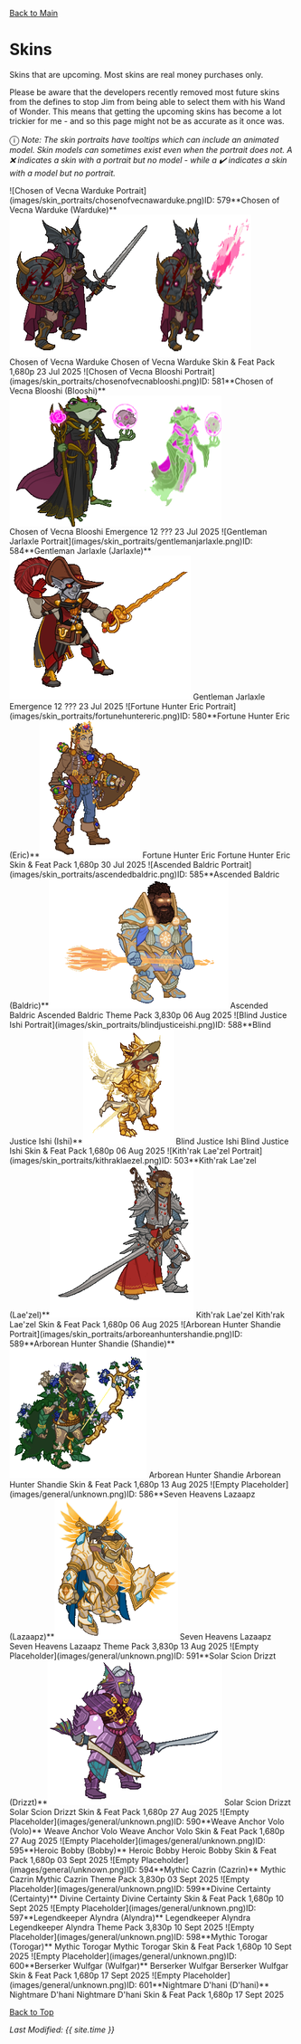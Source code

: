 [Back to Main](index.md)

# Skins

Skins that are upcoming. Most skins are real money purchases only.

Please be aware that the developers recently removed most future skins from the defines to stop Jim from being able to select them with his Wand of Wonder. This means that getting the upcoming skins has become a lot trickier for me - and so this page might not be as accurate as it once was.

<span style="font-size:1.2em;">ⓘ</span> *Note: The skin portraits have tooltips which can include an animated model. Skin models can sometimes exist even when the portrait does not. A ❌ indicates a skin with a portrait but no model - while a ✔️ indicates a skin with a model but no portrait.*

<span class="skinTableColumn">
    <span class="skinTableRow">
        <span class="skinTableIcon">
            <span class="skinTooltipHolder" style="width:max-content">![Chosen of Vecna Warduke Portrait](images/skin_portraits/chosenofvecnawarduke.png)<span class="featTooltipContents">ID: 579**Chosen of Vecna Warduke (Warduke)**<span style="display:flex;flex-direction:row"><img src="images/skin_models/chosenofvecnawarduke.gif" alt="Chosen of Vecna Warduke Model Gif" style="width:auto;height:auto;max-width:min-content;max-height:100%"><img src="images/skin_models/chosenofvecnawarduke-flame_tongue.gif" alt="Chosen of Vecna Warduke Alternate Model Gif" style="width:auto;height:auto;max-width:min-content;max-height:100%"></span></span></span>
        </span>
        <span class="skinTableName">
            Chosen of Vecna Warduke
        </span>
        <span class="skinTableSource">
            Chosen of Vecna Warduke Skin & Feat Pack
        </span>
        <span class="skinTableCost">
            1,680p
        </span>
        <span class="skinTableDate">
            23 Jul 2025
        </span>
    </span>
    <span class="skinTableRow">
        <span class="skinTableIcon">
            <span class="skinTooltipHolder" style="width:max-content">![Chosen of Vecna Blooshi Portrait](images/skin_portraits/chosenofvecnablooshi.png)<span class="featTooltipContents">ID: 581**Chosen of Vecna Blooshi (Blooshi)**<span style="display:flex;flex-direction:row"><img src="images/skin_models/chosenofvecnablooshi.gif" alt="Chosen of Vecna Blooshi Model Gif" style="width:auto;height:auto;max-width:min-content;max-height:100%"><img src="images/skin_models/chosenofvecnablooshi-spirit.gif" alt="Chosen of Vecna Blooshi Alternate Model Gif" style="width:auto;height:auto;max-width:min-content;max-height:100%"></span></span></span>
        </span>
        <span class="skinTableName">
            Chosen of Vecna Blooshi
        </span>
        <span class="skinTableSource">
            Emergence 12
        </span>
        <span class="skinTableCost">
            ???
        </span>
        <span class="skinTableDate">
            23 Jul 2025
        </span>
    </span>
    <span class="skinTableRow">
        <span class="skinTableIcon">
            <span class="skinTooltipHolder" style="width:max-content">![Gentleman Jarlaxle Portrait](images/skin_portraits/gentlemanjarlaxle.png)<span class="featTooltipContents">ID: 584**Gentleman Jarlaxle (Jarlaxle)**<img src="images/skin_models/gentlemanjarlaxle.gif" alt="Gentleman Jarlaxle Model Gif" style="width:auto;height:auto;max-width:min-content;max-height:100%"></span></span>
        </span>
        <span class="skinTableName">
            Gentleman Jarlaxle
        </span>
        <span class="skinTableSource">
            Emergence 12
        </span>
        <span class="skinTableCost">
            ???
        </span>
        <span class="skinTableDate">
            23 Jul 2025
        </span>
    </span>
    <span class="skinTableRow">
        <span class="skinTableIcon">
            <span class="skinTooltipHolder" style="width:max-content">![Fortune Hunter Eric Portrait](images/skin_portraits/fortunehuntereric.png)<span class="featTooltipContents">ID: 580**Fortune Hunter Eric (Eric)**<img src="images/skin_models/fortunehuntereric.gif" alt="Fortune Hunter Eric Model Gif" style="width:auto;height:auto;max-width:min-content;max-height:100%"></span></span>
        </span>
        <span class="skinTableName">
            Fortune Hunter Eric
        </span>
        <span class="skinTableSource">
            Fortune Hunter Eric Skin & Feat Pack
        </span>
        <span class="skinTableCost">
            1,680p
        </span>
        <span class="skinTableDate">
            30 Jul 2025
        </span>
    </span>
    <span class="skinTableRow">
        <span class="skinTableIcon">
            <span class="skinTooltipHolder" style="width:max-content">![Ascended Baldric Portrait](images/skin_portraits/ascendedbaldric.png)<span class="featTooltipContents">ID: 585**Ascended Baldric (Baldric)**<img src="images/skin_models/ascendedbaldric.gif" alt="Ascended Baldric Model Gif" style="width:auto;height:auto;max-width:min-content;max-height:100%"></span></span>
        </span>
        <span class="skinTableName">
            Ascended Baldric
        </span>
        <span class="skinTableSource">
            Ascended Baldric Theme Pack
        </span>
        <span class="skinTableCost">
            3,830p
        </span>
        <span class="skinTableDate">
            06 Aug 2025
        </span>
    </span>
    <span class="skinTableRow">
        <span class="skinTableIcon">
            <span class="skinTooltipHolder" style="width:max-content">![Blind Justice Ishi Portrait](images/skin_portraits/blindjusticeishi.png)<span class="featTooltipContents">ID: 588**Blind Justice Ishi (Ishi)**<img src="images/skin_models/blindjusticeishi.gif" alt="Blind Justice Ishi Model Gif" style="width:auto;height:auto;max-width:min-content;max-height:100%"></span></span>
        </span>
        <span class="skinTableName">
            Blind Justice Ishi
        </span>
        <span class="skinTableSource">
            Blind Justice Ishi Skin & Feat Pack
        </span>
        <span class="skinTableCost">
            1,680p
        </span>
        <span class="skinTableDate">
            06 Aug 2025
        </span>
    </span>
    <span class="skinTableRow">
        <span class="skinTableIcon">
            <span class="skinTooltipHolder" style="width:max-content">![Kith'rak Lae'zel Portrait](images/skin_portraits/kithraklaezel.png)<span class="featTooltipContents">ID: 503**Kith'rak Lae'zel (Lae'zel)**<img src="images/skin_models/kithraklaezel.gif" alt="Kith'rak Lae'zel Model Gif" style="width:auto;height:auto;max-width:min-content;max-height:100%"></span></span>
        </span>
        <span class="skinTableName">
            Kith'rak Lae'zel
        </span>
        <span class="skinTableSource">
            Kith'rak Lae'zel Skin & Feat Pack
        </span>
        <span class="skinTableCost">
            1,680p
        </span>
        <span class="skinTableDate">
            06 Aug 2025
        </span>
    </span>
    <span class="skinTableRow">
        <span class="skinTableIcon">
            <span class="skinTooltipHolder" style="width:max-content">![Arborean Hunter Shandie Portrait](images/skin_portraits/arboreanhuntershandie.png)<span class="featTooltipContents">ID: 589**Arborean Hunter Shandie (Shandie)**<img src="images/skin_models/arboreanhuntershandie.gif" alt="Arborean Hunter Shandie Model Gif" style="width:auto;height:auto;max-width:min-content;max-height:100%"></span></span>
        </span>
        <span class="skinTableName">
            Arborean Hunter Shandie
        </span>
        <span class="skinTableSource">
            Arborean Hunter Shandie Skin & Feat Pack
        </span>
        <span class="skinTableCost">
            1,680p
        </span>
        <span class="skinTableDate">
            13 Aug 2025
        </span>
    </span>
    <span class="skinTableRow">
        <span class="skinTableIcon">
            <span class="skinTooltipHolder" style="width:max-content">![Empty Placeholder](images/general/unknown.png)<span class="featTooltipContents">ID: 586**Seven Heavens Lazaapz (Lazaapz)**<img src="images/skin_models/sevenheavenslazaapz.gif" alt="Seven Heavens Lazaapz Model Gif" style="width:auto;height:auto;max-width:min-content;max-height:100%"></span><span style="position:absolute;bottom:-6px;right:-18px">✔️</span></span>
        </span>
        <span class="skinTableName">
            Seven Heavens Lazaapz
        </span>
        <span class="skinTableSource">
            Seven Heavens Lazaapz Theme Pack
        </span>
        <span class="skinTableCost">
            3,830p
        </span>
        <span class="skinTableDate">
            13 Aug 2025
        </span>
    </span>
    <span class="skinTableRow">
        <span class="skinTableIcon">
            <span class="skinTooltipHolder" style="width:max-content">![Empty Placeholder](images/general/unknown.png)<span class="featTooltipContents">ID: 591**Solar Scion Drizzt (Drizzt)**<img src="images/skin_models/solarsciondrizzt.gif" alt="Solar Scion Drizzt Model Gif" style="width:auto;height:auto;max-width:min-content;max-height:100%"></span><span style="position:absolute;bottom:-6px;right:-18px">✔️</span></span>
        </span>
        <span class="skinTableName">
            Solar Scion Drizzt
        </span>
        <span class="skinTableSource">
            Solar Scion Drizzt Skin & Feat Pack
        </span>
        <span class="skinTableCost">
            1,680p
        </span>
        <span class="skinTableDate">
            27 Aug 2025
        </span>
    </span>
    <span class="skinTableRow">
        <span class="skinTableIcon">
            <span class="skinTooltipHolder" style="width:max-content">![Empty Placeholder](images/general/unknown.png)<span class="featTooltipContents">ID: 590**Weave Anchor Volo (Volo)**</span></span>
        </span>
        <span class="skinTableName">
            Weave Anchor Volo
        </span>
        <span class="skinTableSource">
            Weave Anchor Volo Skin & Feat Pack
        </span>
        <span class="skinTableCost">
            1,680p
        </span>
        <span class="skinTableDate">
            27 Aug 2025
        </span>
    </span>
    <span class="skinTableRow">
        <span class="skinTableIcon">
            <span class="skinTooltipHolder" style="width:max-content">![Empty Placeholder](images/general/unknown.png)<span class="featTooltipContents">ID: 595**Heroic Bobby (Bobby)**</span></span>
        </span>
        <span class="skinTableName">
            Heroic Bobby
        </span>
        <span class="skinTableSource">
            Heroic Bobby Skin & Feat Pack
        </span>
        <span class="skinTableCost">
            1,680p
        </span>
        <span class="skinTableDate">
            03 Sept 2025
        </span>
    </span>
    <span class="skinTableRow">
        <span class="skinTableIcon">
            <span class="skinTooltipHolder" style="width:max-content">![Empty Placeholder](images/general/unknown.png)<span class="featTooltipContents">ID: 594**Mythic Cazrin (Cazrin)**</span></span>
        </span>
        <span class="skinTableName">
            Mythic Cazrin
        </span>
        <span class="skinTableSource">
            Mythic Cazrin Theme Pack
        </span>
        <span class="skinTableCost">
            3,830p
        </span>
        <span class="skinTableDate">
            03 Sept 2025
        </span>
    </span>
    <span class="skinTableRow">
        <span class="skinTableIcon">
            <span class="skinTooltipHolder" style="width:max-content">![Empty Placeholder](images/general/unknown.png)<span class="featTooltipContents">ID: 599**Divine Certainty (Certainty)**</span></span>
        </span>
        <span class="skinTableName">
            Divine Certainty
        </span>
        <span class="skinTableSource">
            Divine Certainty Skin & Feat Pack
        </span>
        <span class="skinTableCost">
            1,680p
        </span>
        <span class="skinTableDate">
            10 Sept 2025
        </span>
    </span>
    <span class="skinTableRow">
        <span class="skinTableIcon">
            <span class="skinTooltipHolder" style="width:max-content">![Empty Placeholder](images/general/unknown.png)<span class="featTooltipContents">ID: 597**Legendkeeper Alyndra (Alyndra)**</span></span>
        </span>
        <span class="skinTableName">
            Legendkeeper Alyndra
        </span>
        <span class="skinTableSource">
            Legendkeeper Alyndra Theme Pack
        </span>
        <span class="skinTableCost">
            3,830p
        </span>
        <span class="skinTableDate">
            10 Sept 2025
        </span>
    </span>
    <span class="skinTableRow">
        <span class="skinTableIcon">
            <span class="skinTooltipHolder" style="width:max-content">![Empty Placeholder](images/general/unknown.png)<span class="featTooltipContents">ID: 598**Mythic Torogar (Torogar)**</span></span>
        </span>
        <span class="skinTableName">
            Mythic Torogar
        </span>
        <span class="skinTableSource">
            Mythic Torogar Skin & Feat Pack
        </span>
        <span class="skinTableCost">
            1,680p
        </span>
        <span class="skinTableDate">
            10 Sept 2025
        </span>
    </span>
    <span class="skinTableRow">
        <span class="skinTableIcon">
            <span class="skinTooltipHolder" style="width:max-content">![Empty Placeholder](images/general/unknown.png)<span class="featTooltipContents">ID: 600**Berserker Wulfgar (Wulfgar)**</span></span>
        </span>
        <span class="skinTableName">
            Berserker Wulfgar
        </span>
        <span class="skinTableSource">
            Berserker Wulfgar Skin & Feat Pack
        </span>
        <span class="skinTableCost">
            1,680p
        </span>
        <span class="skinTableDate">
            17 Sept 2025
        </span>
    </span>
    <span class="skinTableRow">
        <span class="skinTableIcon">
            <span class="skinTooltipHolder" style="width:max-content">![Empty Placeholder](images/general/unknown.png)<span class="featTooltipContents">ID: 601**Nightmare D'hani (D'hani)**</span></span>
        </span>
        <span class="skinTableName">
            Nightmare D'hani
        </span>
        <span class="skinTableSource">
            Nightmare D'hani Skin & Feat Pack
        </span>
        <span class="skinTableCost">
            1,680p
        </span>
        <span class="skinTableDate">
            17 Sept 2025
        </span>
    </span>
</span>

[Back to Top](#top)

*Last Modified: {{ site.time }}*
